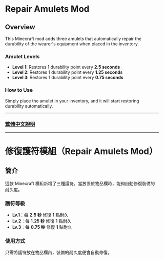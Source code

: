 # Repair Amulets Mod

## Overview
This Minecraft mod adds three amulets that automatically repair the durability of the wearer's equipment when placed in the inventory.

### Amulet Levels
- **Level 1**: Restores 1 durability point every **2.5 seconds**
- **Level 2**: Restores 1 durability point every **1.25 seconds**
- **Level 3**: Restores 1 durability point every **0.75 seconds**

### How to Use
Simply place the amulet in your inventory, and it will start restoring durability automatically.

---

### [繁體中文說明](#繁體中文)

---

# 修復護符模組（Repair Amulets Mod） <a name="繁體中文"></a>

## 簡介
這款 Minecraft 模組新增了三種護符，當放置於物品欄時，能夠自動修復裝備的耐久度。

### 護符等級
- **Lv.1**：每 **2.5 秒** 修復 **1** 點耐久
- **Lv.2**：每 **1.25 秒** 修復 **1** 點耐久
- **Lv.3**：每 **0.75 秒** 修復 **1** 點耐久

### 使用方式
只需將護符放在物品欄內，裝備的耐久度便會自動修復。

